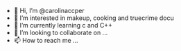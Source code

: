 - 👋 Hi, I’m @carolinaccper
- 👀 I’m interested in makeup, cooking and truecrime docu
- 🌱 I’m currently learning c and C++
- 💞️ I’m looking to collaborate on ...
- 📫 How to reach me ...

<!---
carolinaccper/carolinaccper is a ✨ special ✨ repository because its `README.md` (this file) appears on your GitHub profile.
You can click the Preview link to take a look at your changes.
--->
